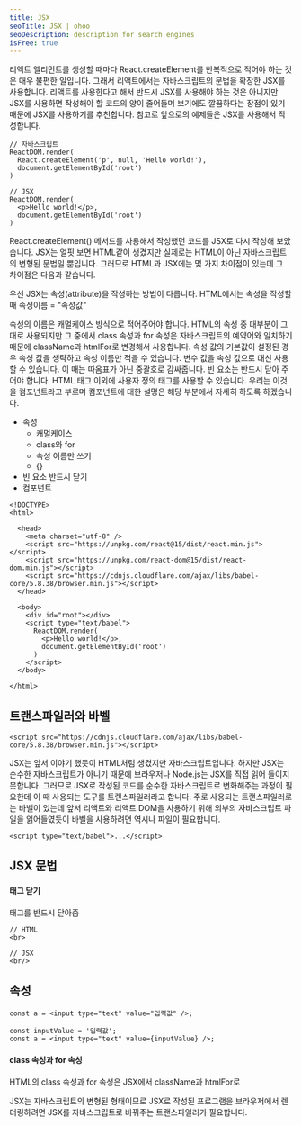 ```yaml
---
title: JSX
seoTitle: JSX | ohoo
seoDescription: description for search engines
isFree: true
---
```



리액트 엘리먼트를 생성할 때마다 React.createElement를 반복적으로 적어야 하는 것은 매우 불편한 일입니다. 그래서 리액트에서는 자바스크립트의 문법을 확장한 JSX를 사용합니다. 리액트를 사용한다고 해서 반드시 JSX를 사용해야 하는 것은 아니지만 JSX를 사용하면 작성해야 할 코드의 양이 줄어들며 보기에도 깔끔하다는 장점이 있기 때문에 JSX를 사용하기를 추천합니다. 참고로 앞으로의 예제들은 JSX를 사용해서 작성합니다.

```
// 자바스크립트
ReactDOM.render(
  React.createElement('p', null, 'Hello world!'),
  document.getElementById('root')
)

// JSX
ReactDOM.render(
  <p>Hello world!</p>, 
  document.getElementById('root') 
)
```

React.createElement() 메서드를 사용해서 작성했던 코드를 JSX로 다시 작성해 보았습니다. JSX는 얼핏 보면 HTML같이 생겼지만 실제로는 HTML이 아닌 자바스크립트의 변형된 문법일 뿐입니다. 그러므로 HTML과 JSX에는 몇 가지 차이점이 있는데 그 차이점은 다음과 같습니다.

우선 JSX는 속성(attribute)을 작성하는 방법이 다릅니다. HTML에서는 속성을 작성할 때 속성이름 = "속성값" 

속성의 이름은 캐멀케이스 방식으로 적어주어야 합니다.
HTML의 속성 중 대부분이 그대로 사용되지만 그 중에서 class 속성과 for 속성은 자바스크립트의 예약어와 일치하기 때문에 className과 htmlFor로 변경해서 사용합니다.
속성 값의 기본값이 설정된 경우 속성 값을 생략하고 속성 이름만 적을 수 있습니다.
변수 값을 속성 값으로 대신 사용할 수 있습니다. 이 때는 따옴표가 아닌 중괄호로 감싸줍니다.
빈 요소는 반드시 닫아 주어야 합니다.
HTML 태그 이외에 사용자 정의 태그를 사용할 수 있습니다. 우리는 이것을 컴포넌트라고 부르며 컴포넌트에 대한 설명은 해당 부분에서 자세히 하도록 하겠습니다.

* 속성
  * 캐멀케이스
  * class와 for
  * 속성 이름만 쓰기
  * {}
* 빈 요소 반드시 닫기
* 컴포넌트

```
<!DOCTYPE>
<html>

  <head>
    <meta charset="utf-8" />
    <script src="https://unpkg.com/react@15/dist/react.min.js"></script>
    <script src="https://unpkg.com/react-dom@15/dist/react-dom.min.js"></script>
    <script src="https://cdnjs.cloudflare.com/ajax/libs/babel-core/5.8.38/browser.min.js"></script>
  </head>

  <body>
    <div id="root"></div>
    <script type="text/babel">
      ReactDOM.render(
        <p>Hello world!</p>, 
        document.getElementById('root') 
      )
    </script>
  </body>

</html>
```

## 트랜스파일러와 바벨
```
<script src="https://cdnjs.cloudflare.com/ajax/libs/babel-core/5.8.38/browser.min.js"></script>
```

JSX는 앞서 이야기 했듯이 HTML처럼 생겼지만 자바스크립트입니다. 하지만 JSX는 순수한 자바스크립트가 아니기 때문에 브라우저나 Node.js는 JSX를 직접 읽어 들이지 못합니다. 그러므로 JSX로 작성된 코드를 순수한 자바스크립트로 변화해주는 과정이 필요한데 이 때 사용되는 도구를 트랜스파일러라고 합니다. 주로 사용되는 트랜스파일러로는 바벨이 있는데 앞서 리액트와 리액트 DOM을 사용하기 위해 외부의 자바스크립트 파일을 읽어들였듯이 바벨을 사용하려면 역시나 파일이 필요합니다.

```
<script type="text/babel">...</script>
```



## JSX 문법

#### 태그 닫기
태그를 반드시 닫아줌
```
// HTML
<br>

// JSX
<br/>
```

## 속성
```
const a = <input type="text" value="입력값" />;

const inputValue = '입력값';
const a = <input type="text" value={inputValue} />;
```

#### class 속성과 for 속성
HTML의 class 속성과 for 속성은 JSX에서 className과 htmlFor로 


JSX는 자바스크립트의 변형된 형태이므로 JSX로 작성된 프로그램을 브라우저에서 렌더링하려면 JSX를 자바스크립트로 바꿔주는 트랜스파일러가 필요합니다. 






